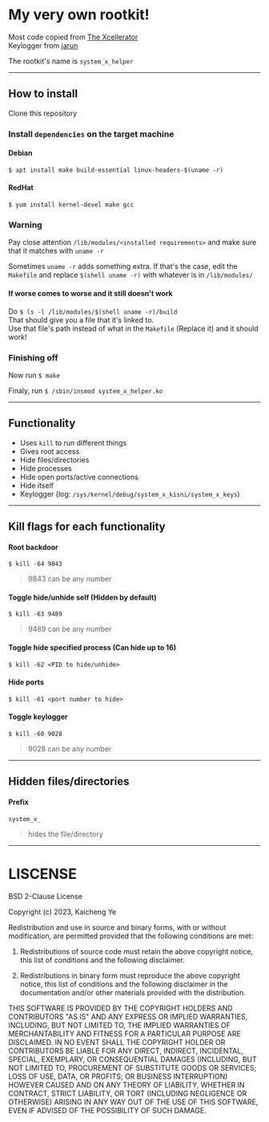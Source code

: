 # My very own rootkit!
Most code copied from [The Xcellerator](https://github.com/xcellerator/linux_kernel_hacking/tree/master/3_RootkitTechniques)</br>
Keylogger from [jarun](https://github.com/jarun/spy)

The rootkit's name is `system_x_helper`

---

## How to install

Clone this repository

### Install `dependencies` on the target machine

#### Debian
`$ apt install make build-essential linux-headers-$(uname -r)`
#### RedHat
`$ yum install kernel-devel make gcc`

### Warning
Pay close attention `/lib/modules/<installed requirements>` and make sure that it matches with `uname -r`

Sometimes `uname -r` adds something extra. If that's the case, edit the `Makefile` and replace `$(shell uname -r)` with whatever is in `/lib/modules/`

#### If worse comes to worse and it still doesn't work
Do `$ ls -l /lib/modules/$(shell uname -r)/build`</br>
That should give you a file that it's linked to.</br>
Use that file's path instead of what in the `Makefile` (Replace it) and it should work!

### Finishing off

Now run `$ make`

Finaly, run `$ /sbin/insmod system_x_helper.ko`

---

## Functionality
- Uses `kill` to run different things
- Gives root access
- Hide files/directories
- Hide processes
- Hide open ports/active connections
- Hide itself
- Keylogger (log: `/sys/kernel/debug/system_x_kisni/system_x_keys`)

---

## Kill flags for each functionality

#### Root backdoor
`$ kill -64 9843`
> 9843 can be any number

#### Toggle hide/unhide self (Hidden by default)
`$ kill -63 9489`
> 9489 can be any number

#### Toggle hide specified process (Can hide up to 16)
`$ kill -62 <PID to hide/unhide>`

#### Hide ports
`$ kill -61 <port number to hide>`

#### Toggle keylogger
`$ kill -60 9028`
> 9028 can be any number

---

## Hidden files/directories

#### Prefix
`system_x_`
> hides the file/directory

---

# LISCENSE
BSD 2-Clause License

Copyright (c) 2023, Kaicheng Ye

Redistribution and use in source and binary forms, with or without
modification, are permitted provided that the following conditions are met:

1. Redistributions of source code must retain the above copyright notice, this
   list of conditions and the following disclaimer.

2. Redistributions in binary form must reproduce the above copyright notice,
   this list of conditions and the following disclaimer in the documentation
   and/or other materials provided with the distribution.

THIS SOFTWARE IS PROVIDED BY THE COPYRIGHT HOLDERS AND CONTRIBUTORS "AS IS"
AND ANY EXPRESS OR IMPLIED WARRANTIES, INCLUDING, BUT NOT LIMITED TO, THE
IMPLIED WARRANTIES OF MERCHANTABILITY AND FITNESS FOR A PARTICULAR PURPOSE ARE
DISCLAIMED. IN NO EVENT SHALL THE COPYRIGHT HOLDER OR CONTRIBUTORS BE LIABLE
FOR ANY DIRECT, INDIRECT, INCIDENTAL, SPECIAL, EXEMPLARY, OR CONSEQUENTIAL
DAMAGES (INCLUDING, BUT NOT LIMITED TO, PROCUREMENT OF SUBSTITUTE GOODS OR
SERVICES; LOSS OF USE, DATA, OR PROFITS; OR BUSINESS INTERRUPTION) HOWEVER
CAUSED AND ON ANY THEORY OF LIABILITY, WHETHER IN CONTRACT, STRICT LIABILITY,
OR TORT (INCLUDING NEGLIGENCE OR OTHERWISE) ARISING IN ANY WAY OUT OF THE USE
OF THIS SOFTWARE, EVEN IF ADVISED OF THE POSSIBILITY OF SUCH DAMAGE.

